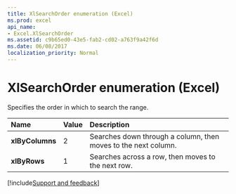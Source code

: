 ```yaml
---
title: XlSearchOrder enumeration (Excel)
ms.prod: excel
api_name:
- Excel.XlSearchOrder
ms.assetid: c9b65ed0-43e5-fab2-cd02-a763f9a42f6d
ms.date: 06/08/2017
localization_priority: Normal
---
```



# XlSearchOrder enumeration (Excel)

Specifies the order in which to search the range.



|Name|Value|Description|
|:-----|:-----|:-----|
| **xlByColumns**|2|Searches down through a column, then moves to the next column.|
| **xlByRows**|1|Searches across a row, then moves to the next row.|

[!include[Support and feedback](~/includes/feedback-boilerplate.md)]